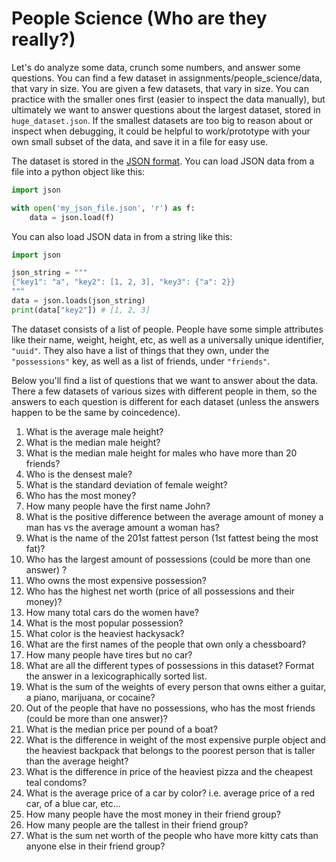 # People Science (Who are they really?)

Let's do analyze some data, crunch some numbers, and answer some questions. You can find a few dataset in assignments/people_science/data, that vary in size. You are given a few datasets, that vary in size. You can practice with the smaller ones first (easier to inspect the data manually), but ultimately we want to answer questions about the largest dataset, stored in `huge_dataset.json`. 
If the smallest datasets are too big to reason about or inspect when debugging, it could be helpful to work/prototype with your own small subset of the data, and save it in a file for easy use.

The dataset is stored in the [JSON format](https://www.json.org/json-en.html). You can load JSON data from a file into a python object like this:

```python
import json

with open('my_json_file.json', 'r') as f:
    data = json.load(f)
```

You can also load JSON data in from a string like this:
```python
import json

json_string = """
{"key1": "a", "key2": [1, 2, 3], "key3": {"a": 2}}
"""
data = json.loads(json_string)
print(data["key2"]) # [1, 2, 3]
```

The dataset consists of a list of people. People have some simple attributes like their name, weight, height, etc, as well as a universally unique identifier, `"uuid"`. They also have a list of things that they own, under the `"possessions"` key, as well as a list of friends, under `"friends"`.

Below you'll find a list of questions that we want to answer about the data. There a few datasets of various sizes with different people in them, so the answers to each question is different for each dataset (unless the answers happen to be the same by coincedence).

1. What is the average male height?
1. What is the median male height?
1. What is the median male height for males who have more than 20 friends?
1. Who is the densest male?
1. What is the standard deviation of female weight?
1. Who has the most money?
1. How many people have the first name John?
1. What is the positive difference between the average amount of money a man has vs the average amount a woman has? 
1. What is the name of the 201st fattest person (1st fattest being the most fat)?
1. Who has the largest amount of possessions (could be more than one answer) ?
6. Who owns the most expensive possession?
7. Who has the highest net worth (price of all possessions and their money)?
9. How many total cars do the women have?
15. What is the most popular possession?
16. What color is the heaviest hackysack?
17. What are the first names of the people that own only a chessboard?
18. How many people have tires but no car?
19. What are all the different types of possessions in this dataset? Format the answer in a lexicographically sorted list.
20. What is the sum of the weights of every person that owns either a guitar, a piano, marijuana, or cocaine?
21. Out of the people that have no possessions, who has the most friends (could be more than one answer)? 
22. What is the median price per pound of a boat?
23. What is the difference in weight of the most expensive purple object and the heaviest backpack that belongs to the poorest person that is taller than the average height?
25. What is the difference in price of the heaviest pizza and the cheapest teal condoms?
26. What is the average price of a car by color? i.e. average price of a red car, of a blue car, etc...
12. How many people have the most money in their friend group?
13. How many people are the tallest in their friend group?
14. What is the sum net worth of the people who have more kitty cats than anyone else in their friend group?













